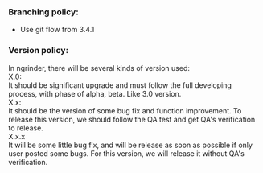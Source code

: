 ### Branching policy:
* Use git flow from 3.4.1



### Version policy:
In ngrinder, there will be several kinds of  version used:  
X.0:  
It should be significant upgrade and must follow the full developing process, with phase of alpha, beta. Like 3.0 version.  
X.x:  
It should be the version of some bug fix and function improvement. To release this version, we should follow the QA test and get QA's verification to release.  
X.x.x  
It will be some little bug fix, and will be release as soon as possible if only user posted some bugs. For this version, we will release it without QA's verification.
